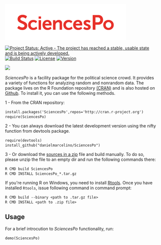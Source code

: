 <img src="SciencesPo_logo.png" alt="SciencesPo" />

[![Project Status: Active - The project has reached a stable, usable
state and is being actively
developed.](http://www.repostatus.org/badges/0.1.0/active.svg)](http://www.repostatus.org/#active)
[![Build Status](https://travis-ci.org/danielmarcelino/SciencesPo.svg)](https://travis-ci.org/danielmarcelino/SciencesPo)  [![License](http://img.shields.io/badge/license-GPL%20%28%3E=%202%29-brightgreen.svg?style=flat)](http://www.gnu.org/licenses/gpl-2.0.html)
<a href="https://img.shields.io/badge/Version-1.2.0-orange.svg"><img src="https://img.shields.io/badge/Version-1.2.0-orange.svg" alt="Version"/></a>
 
 ![](http://cranlogs.r-pkg.org/badges/grand-total/SciencesPo) 

_SciencesPo_ is a facility package for the political science crowd. It provides a variety of functions for analyzing random and nonrandom data. The package lives on the R Foundation repository [(CRAN)](http://cran.r-project.org/web/packages/SciencesPo/index.html) and is also hosted on [Github](http://github.com/danielmarcelino/SciencesPo). To install it, you can use the following methods.

1 - From the CRAN repository:

  ```
  install.packages('SciencesPo',repos='http://cran.r-project.org')
  require(SciencesPo)
  ```

2 -  You can always download the latest development version using the nifty function from devtools package.


  ```
  require(devtools)
  install_github("danielmarcelino/SciencesPo")
  ```
  
3 - Or download the [sources in a zip](https://github.com/danielmarcelino/SciencesPo/zipball/master) file and build manually. To do so, please unzip the file to an empty dir and run the following commands there:


```
R CMD build SciencesPo
R CMD INSTALL SciencesPo_*.tar.gz
```

If you're running R on Windows, you need to install [Rtools](http://cran.stat.ucla.edu/bin/windows/Rtools/ ). Once you have installed `Rtools`, issue following command in command prompt:

```
R CMD build --binary <path to .tar.gz file>
R CMD INSTALL <path to .zip file>
```

## Usage

For a brief introcution to _SciencesPo_ functionality, run:

```
demo(SciencesPo)
```



